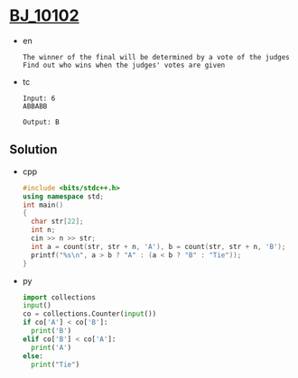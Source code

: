 # [BJ_10102](https://acmicpc.net/problem/10102)

* en

  ```en
  The winner of the final will be determined by a vote of the judges
  Find out who wins when the judges' votes are given
  ```

* tc

  ```tc
  Input: 6
  ABBABB

  Output: B
  ```

## Solution

* cpp

  ```cpp
  #include <bits/stdc++.h>
  using namespace std;
  int main()
  {
    char str[22];
    int n;
    cin >> n >> str;
    int a = count(str, str + n, 'A'), b = count(str, str + n, 'B');
    printf("%s\n", a > b ? "A" : (a < b ? "B" : "Tie"));
  }
  ```

* py

  ```py
  import collections
  input()
  co = collections.Counter(input())
  if co['A'] < co['B']:
    print('B')
  elif co['B'] < co['A']:
    print('A')
  else:
    print("Tie")
  ```
